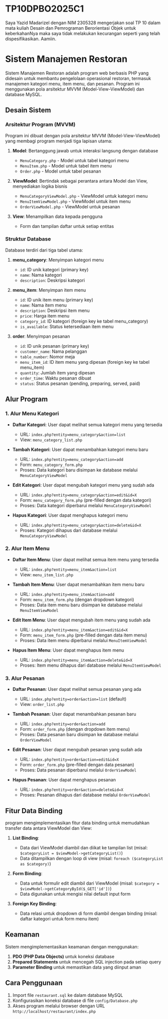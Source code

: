 # TP10DPBO2025C1

Saya Yazid Madarizel dengan NIM 2305328 mengerjakan soal TP 10 dalam mata kuliah Desain dan Pemrograman Berorientasi Objek untuk keberkahanNya maka saya tidak melakukan kecurangan seperti yang telah dispesifikasikan. Aamiin.

# Sistem Manajemen Restoran

Sistem Manajemen Restoran adalah program web berbasis PHP yang didesain untuk membantu pengelolaan operasional restoran, termasuk manajemen kategori menu, item menu, dan pesanan. Program ini menggunakan pola arsitektur MVVM (Model-View-ViewModel) dan database MySQL.

## Desain Sistem

### Arsitektur Program (MVVM)

Program ini dibuat dengan pola arsitektur MVVM (Model-View-ViewModel) yang membagi program menjadi tiga lapisan utama:

1. **Model**: Bertanggung jawab untuk interaksi langsung dengan database
   - `MenuCategory.php` - Model untuk tabel kategori menu
   - `MenuItem.php` - Model untuk tabel item menu
   - `Order.php` - Model untuk tabel pesanan

2. **ViewModel**: Bertindak sebagai perantara antara Model dan View, menyediakan logika bisnis
   - `MenuCategoryViewModel.php` - ViewModel untuk kategori menu
   - `MenuItemViewModel.php` - ViewModel untuk item menu
   - `OrderViewModel.php` - ViewModel untuk pesanan

3. **View**: Menampilkan data kepada pengguna
   - Form dan tampilan daftar untuk setiap entitas

### Struktur Database

Database terdiri dari tiga tabel utama:

1. **menu_category**: Menyimpan kategori menu
   - `id`: ID unik kategori (primary key)
   - `name`: Nama kategori
   - `description`: Deskripsi kategori

2. **menu_item**: Menyimpan item menu
   - `id`: ID unik item menu (primary key)
   - `name`: Nama item menu
   - `description`: Deskripsi item menu
   - `price`: Harga item menu
   - `category_id`: ID kategori (foreign key ke tabel menu_category)
   - `is_available`: Status ketersediaan item menu

3. **order**: Menyimpan pesanan
   - `id`: ID unik pesanan (primary key)
   - `customer_name`: Nama pelanggan
   - `table_number`: Nomor meja
   - `menu_item_id`: ID item menu yang dipesan (foreign key ke tabel menu_item)
   - `quantity`: Jumlah item yang dipesan
   - `order_time`: Waktu pesanan dibuat
   - `status`: Status pesanan (pending, preparing, served, paid)

## Alur Program

### 1. Alur Menu Kategori

- **Daftar Kategori**: User dapat melihat semua kategori menu yang tersedia
  - URL: `index.php?entity=menu_category&action=list`
  - View: `menu_category_list.php`

- **Tambah Kategori**: User dapat menambahkan kategori menu baru
  - URL: `index.php?entity=menu_category&action=add`
  - Form: `menu_category_form.php`
  - Proses: Data kategori baru disimpan ke database melalui `MenuCategoryViewModel`

- **Edit Kategori**: User dapat mengubah kategori menu yang sudah ada
  - URL: `index.php?entity=menu_category&action=edit&id=X`
  - Form: `menu_category_form.php` (pre-filled dengan data kategori)
  - Proses: Data kategori diperbarui melalui `MenuCategoryViewModel`

- **Hapus Kategori**: User dapat menghapus kategori menu
  - URL: `index.php?entity=menu_category&action=delete&id=X`
  - Proses: Kategori dihapus dari database melalui `MenuCategoryViewModel`

### 2. Alur Item Menu

- **Daftar Item Menu**: User dapat melihat semua item menu yang tersedia
  - URL: `index.php?entity=menu_item&action=list`
  - View: `menu_item_list.php`

- **Tambah Item Menu**: User dapat menambahkan item menu baru
  - URL: `index.php?entity=menu_item&action=add`
  - Form: `menu_item_form.php` (dengan dropdown kategori)
  - Proses: Data item menu baru disimpan ke database melalui `MenuItemViewModel`

- **Edit Item Menu**: User dapat mengubah item menu yang sudah ada
  - URL: `index.php?entity=menu_item&action=edit&id=X`
  - Form: `menu_item_form.php` (pre-filled dengan data item menu)
  - Proses: Data item menu diperbarui melalui `MenuItemViewModel`

- **Hapus Item Menu**: User dapat menghapus item menu
  - URL: `index.php?entity=menu_item&action=delete&id=X`
  - Proses: Item menu dihapus dari database melalui `MenuItemViewModel`

### 3. Alur Pesanan

- **Daftar Pesanan**: User dapat melihat semua pesanan yang ada
  - URL: `index.php?entity=order&action=list` (default)
  - View: `order_list.php`

- **Tambah Pesanan**: User dapat menambahkan pesanan baru
  - URL: `index.php?entity=order&action=add`
  - Form: `order_form.php` (dengan dropdown item menu)
  - Proses: Data pesanan baru disimpan ke database melalui `OrderViewModel`

- **Edit Pesanan**: User dapat mengubah pesanan yang sudah ada
  - URL: `index.php?entity=order&action=edit&id=X`
  - Form: `order_form.php` (pre-filled dengan data pesanan)
  - Proses: Data pesanan diperbarui melalui `OrderViewModel`

- **Hapus Pesanan**: User dapat menghapus pesanan
  - URL: `index.php?entity=order&action=delete&id=X`
  - Proses: Pesanan dihapus dari database melalui `OrderViewModel`

## Fitur Data Binding

program mengimplementasikan fitur data binding untuk memudahkan transfer data antara ViewModel dan View:

1. **List Binding**:
   - Data dari ViewModel diambil dan diikat ke tampilan list (misal: `$categoryList = $viewModel->getCategoryList()`)
   - Data ditampilkan dengan loop di view (misal: `foreach ($categoryList as $category)`)

2. **Form Binding**:
   - Data untuk formulir edit diambil dari ViewModel (misal: `$category = $viewModel->getCategoryById($_GET['id'])`)
   - Data digunakan untuk mengisi nilai default input form

3. **Foreign Key Binding**:
   - Data relasi untuk dropdown di form diambil dengan binding (misal: daftar kategori untuk form menu item)

## Keamanan

Sistem mengimplementasikan keamanan dengan menggunakan:

1. **PDO (PHP Data Objects)** untuk koneksi database
2. **Prepared Statements** untuk mencegah SQL injection pada setiap query
3. **Parameter Binding** untuk memastikan data yang diinput aman

## Cara Penggunaan

1. Import file `restaurant.sql` ke dalam database MySQL
2. Konfigurasikan koneksi database di file `config/Database.php`
3. Akses program melalui browser dengan URL `http://localhost/restaurant/index.php`

